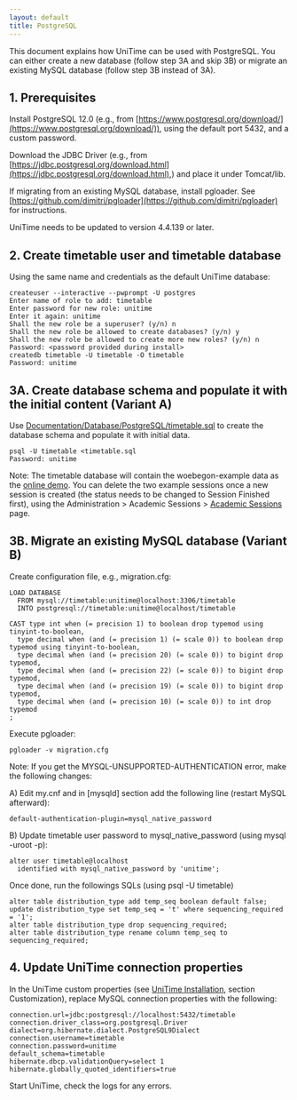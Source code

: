 ```yaml
---
layout: default
title: PostgreSQL
---
```



This document explains how UniTime can be used with PostgreSQL. You can either create a new database (follow step 3A and skip 3B) or migrate an existing MySQL database (follow step 3B instead of 3A).

## 1. Prerequisites

Install PostgreSQL 12.0 (e.g., from [https://www.postgresql.org/download/](https://www.postgresql.org/download/)), using the default port 5432, and a custom password.

Download the JDBC Driver (e.g., from [https://jdbc.postgresql.org/download.html](https://jdbc.postgresql.org/download.html),) and place it under Tomcat/lib.

If migrating from an existing MySQL database, install pgloader. See [https://github.com/dimitri/pgloader](https://github.com/dimitri/pgloader) for instructions.

UniTime needs to be updated to version 4.4.139 or later.

## 2. Create timetable user and timetable database

Using the same name and credentials as the default UniTime database:
```
createuser --interactive --pwprompt -U postgres
Enter name of role to add: timetable
Enter password for new role: unitime
Enter it again: unitime
Shall the new role be a superuser? (y/n) n
Shall the new role be allowed to create databases? (y/n) y
Shall the new role be allowed to create more new roles? (y/n) n
Password: <password provided during install>
createdb timetable -U timetable -O timetable
Password: unitime
```

## 3A. Create database schema and populate it with the initial content (Variant A)

Use [Documentation/Database/PostgreSQL/timetable.sql](https://raw.githubusercontent.com/UniTime/unitime/maint_UniTime44/Documentation/Database/PostgreSQL/timetable.sql) to create the database schema and populate it with initial data.
```
psql -U timetable <timetable.sql
Password: unitime
```

Note: The timetable database will contain the woebegon-example data as the [online demo](https://demo.unitime.org). You can delete the two example sessions once a new session is created (the status needs to be changed to Session Finished first), using the Administration > Academic Sessions > [Academic Sessions](academic-sessions) page.

## 3B. Migrate an existing MySQL database (Variant B)

Create configuration file, e.g., migration.cfg:
```
LOAD DATABASE
  FROM mysql://timetable:unitime@localhost:3306/timetable
  INTO postgresql://timetable:unitime@localhost/timetable
```


```
CAST type int when (= precision 1) to boolean drop typemod using tinyint-to-boolean,
  type decimal when (and (= precision 1) (= scale 0)) to boolean drop typemod using tinyint-to-boolean,
  type decimal when (and (= precision 20) (= scale 0)) to bigint drop typemod,
  type decimal when (and (= precision 22) (= scale 0)) to bigint drop typemod,
  type decimal when (and (= precision 19) (= scale 0)) to bigint drop typemod,
  type decimal when (and (= precision 10) (= scale 0)) to int drop typemod
;
```

Execute pgloader:
```
pgloader -v migration.cfg
```

Note: If you get the MYSQL-UNSUPPORTED-AUTHENTICATION error, make the following changes:

A) Edit my.cnf and in [mysqld] section add the following line (restart MySQL afterward):
```
default-authentication-plugin=mysql_native_password
```

B) Update timetable user password to mysql_native_password (using mysql -uroot -p):
```
alter user timetable@localhost
  identified with mysql_native_password by 'unitime';
```

Once done, run the followings SQLs (using psql -U timetable)
```
alter table distribution_type add temp_seq boolean default false;
update distribution_type set temp_seq = 't' where sequencing_required = '1';
alter table distribution_type drop sequencing_required;
alter table distribution_type rename column temp_seq to sequencing_required;
```

## 4. Update UniTime connection properties

In the UniTime custom properties (see [UniTime Installation](installation), section Customization), replace MySQL connection properties with the following:
```
connection.url=jdbc:postgresql://localhost:5432/timetable
connection.driver_class=org.postgresql.Driver
dialect=org.hibernate.dialect.PostgreSQL9Dialect
connection.username=timetable
connection.password=unitime
default_schema=timetable
hibernate.dbcp.validationQuery=select 1
hibernate.globally_quoted_identifiers=true
```

Start UniTime, check the logs for any errors.
